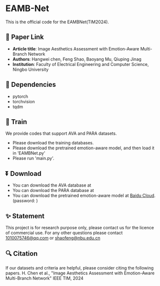 # EAMB-Net
This is the official code for the EAMBNet(TIM2024).

## 📎 Paper Link
- **Article title**: Image Aesthetics Assessment with Emotion-Aware Multi-Branch Network
- **Authors**: Hangwei chen, Feng Shao, Baoyang Mu, Qiuping Jinag
- **Institution**: Faculty of Electrical Engineering and Computer Science, Ningbo University

## 📃 Dependencies
- pytorch
- torchvision
- tqdm

## 📁 Train
We provide codes that support AVA and PARA datasets.
- Please download the training databases.
- Please download the pretrained emotion-aware model, and then load it in 'EAMBNet.py'
- Please run 'main.py'.

## ⏬ Download
- You can download the AVA database at 
- You can download the PARA database at 
- You can download the pretrained emotion-aware model at [Baidu Cloud](). (password: ) 

## ✨ Statement
This project is for research purpose only, please contact us for the licence of commercial use. For any other questions please contact 1010075746@qq.com or shaofeng@nbu.edu.cn

## 🔍 Citation
If our datasets and criteria are helpful, please consider citing the following papers.
H. Chen et al., "Image Aesthetics Assessment with Emotion-Aware Multi-Branch Network" IEEE TIM, 2024


